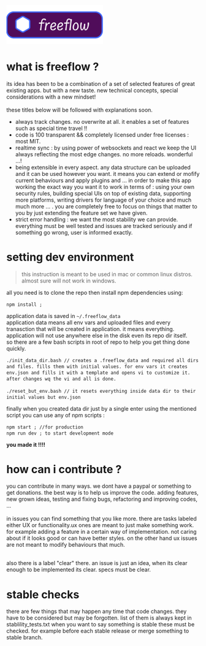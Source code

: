 <img src="./freeflow_logo.svg" width="50%" style="">
<h1>what is freeflow ?</h1>
its idea has been to be a combination of a set of selected features of great existing apps. but with a new taste. new technical concepts, special considerations with a new mindset!
<br />
<br />
these titles below will be followed with explanations soon.

- always track changes. no overwrite at all. it enables a set of features such as special time travel !!
- code is 100 transparent && completely licensed under free licenses : most MIT.
- realtime sync : by using power of websockets and react we keep the UI always reflecting the most edge changes. no more reloads. wonderful ...! 
- being extensible in every aspect. any data structure can be uploaded and it can be used however you want. it means you can extend or mofify current behaviours and apply plugins and ... in order to make this app working the exact way you want it to work in terms of : using your own security rules, building special UIs on top of existing data, supporting more platforms, writing drivers for language of your choice and much much more ... . you are completely free to focus on things that matter to you by just extending the feature set we have given.
- strict error handling : we want the most stability we can provide. everything must be well tested and issues are tracked seriously and if something go wrong, user is informed exactly. 

<h1>setting dev environment</h1>

> this instruction is meant to be used in mac or common linux distros. almost sure will not work in windows. 

all you need is to clone the repo then install npm dependencies using: 

```
npm install ; 
``` 
application data is saved in `~/.freeflow_data` <br />
application data means all env vars and uploaded files and every tranasction that will be created in application. it means everything. application will not use anywhere else in the disk even its repo dir itself. <br />
so there are a few bash scripts in root of repo to help you get thing done quickly.

```
./init_data_dir.bash // creates a .freeflow_data and required all dirs and files. fills them with initial values. for env vars it creates env.json and fills it with a template and opens vi to customize it. after changes wq the vi and all is done.

./reset_but_env.bash // it resets everything inside data dir to their initial values but env.json
```

finally when you created data dir just by a single enter using the mentioned script you can use any of npm scripts :

```
npm start ; //for production 
npm run dev ; to start development mode 
```

<b>you made it !!!!</b>

<h1>how can i contribute ?</h1>

you can contribute in many ways. we dont have a paypal or something to get donations. the best way is to help us improve the code. adding features, new grown ideas, testing and fixing bugs, refactoring and improving codes, ... 
<br />
<br />
in issues you can find something that you like more. there are tasks labeled either UX or functionality.ux ones are meant to just make something work. for example adding a feature in a certain way of implementation. not caring about if it looks good or can have better styles. on the other hand ux issues are not meant to modify behaviours that much.
<br />
<br />

also there is a label "clear" there. an issue is just an idea, when its clear enough to be implemented its clear. specs must be clear.

<h1>stable checks</h1>
there are few things that may happen any time that code changes. they have to be considered but may be forgotten.
list of them is always kept in stablility_tests.txt
when you want to say something is stable these must be checked. for example before each stable release or merge something to stable branch. 